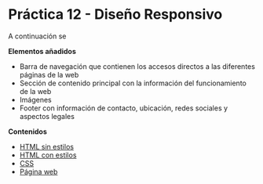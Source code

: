 # Práctica 12 - Diseño Responsivo

A continuación se 

**Elementos añadidos**
- Barra de navegación que contienen los accesos directos a las diferentes páginas de la web
- Sección de contenido principal con la información del funcionamiento de la web
- Imágenes
- Footer con información de contacto, ubicación, redes sociales y aspectos legales

**Contenidos**
- [HTML sin estilos](https://github.com/Zarlie/UyA/blob/master/Pr%C3%A1ctica%2012%20-%20Responsive%20Design/practicaSinCSS.html)
- [HTML con estilos](https://github.com/Zarlie/UyA/blob/master/Pr%C3%A1ctica%2012%20-%20Responsive%20Design/index.html)
- [CSS](https://github.com/Zarlie/UyA/tree/master/Pr%C3%A1ctica%2012%20-%20Responsive%20Design/css)
- [Página web](https://uyapractica-11--andrea2804.repl.co/)

